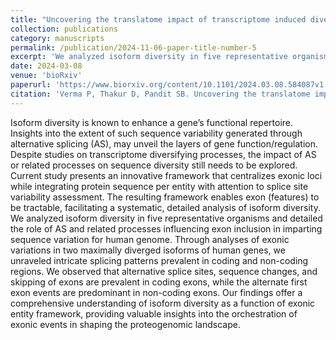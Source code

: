```yaml
---
title: "Uncovering the translatome impact of transcriptome induced diversity in eukaryotes: framework and innovative insights [preprint]"
collection: publications
category: manuscripts
permalink: /publication/2024-11-06-paper-title-number-5
excerpt: 'We analyzed isoform diversity in five representative organisms and detailed the role of AS and related processes influencing exon inclusion in imparting sequence variation for human genome. Through analyses of exonic variations in two maximally diverged isoforms of human genes, we unraveled intricate splicing patterns prevalent in coding and non-coding regions.'
date: 2024-03-08
venue: 'bioRxiv'
paperurl: 'https://www.biorxiv.org/content/10.1101/2024.03.08.584087v1'
citation: 'Verma P, Thakur D, Pandit SB. Uncovering the translatome impact of transcriptome induced diversity in eukaryotes: framework and innovative insights, bioRxiv, 2024'
---
```


Isoform diversity is known to enhance a gene’s functional repertoire. Insights into the extent of such sequence variability generated through alternative splicing (AS), may unveil the layers of gene function/regulation. Despite studies on transcriptome diversifying processes, the impact of AS or related processes on sequence diversity still needs to be explored. Current study presents an innovative framework that centralizes exonic loci while integrating protein sequence per entity with attention to splice site variability assessment. The resulting framework enables exon (features) to be tractable, facilitating a systematic, detailed analysis of isoform diversity. We analyzed isoform diversity in five representative organisms and detailed the role of AS and related processes influencing exon inclusion in imparting sequence variation for human genome. Through analyses of exonic variations in two maximally diverged isoforms of human genes, we unraveled intricate splicing patterns prevalent in coding and non-coding regions. We observed that alternative splice sites, sequence changes, and skipping of exons are prevalent in coding exons, while the alternate first exon events are predominant in non-coding exons. Our findings offer a comprehensive understanding of isoform diversity as a function of exonic entity framework, providing valuable insights into the orchestration of exonic events in shaping the proteogenomic landscape.
